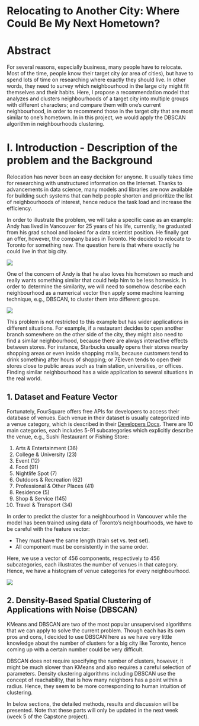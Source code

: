 # Relocating to Another City: Where Could Be My Next Hometown?

# Abstract

For several reasons, especially business, many people have to relocate. Most of the time, people know their target city (or area of cities), but have to spend lots of time on researching where exactly they should live. In other words, they need to survey which neighbourhood in the large city might fit themselves and their habits. Here, I propose a recommendation model that analyzes and clusters neighbourhoods of a target city into multiple groups with different characters; and compare them with one’s current neighbourhood, in order to recommend those in the target city that are most similar to one’s hometown. In in this project, we would apply the DBSCAN algorithm in neighbourhoods clustering.


# I. Introduction - Description of the problem and the Background

Relocation has never been an easy decision for anyone. It usually takes time for researching with unstructured information on the Internet. Thanks to advancements in data science, many models and libraries are now available for building such systems that can help people shorten and prioritize the list of neighbourhoods of interest, hence reduce the task load and increase the efficiency. 

In order to illustrate the problem, we will take a specific case as an example: Andy has lived in Vancouver for 25 years of his life, currently, he graduated from his grad school and looked for a data scientist position. He finally got an offer, however, the company bases in Toronto. He decided to relocate to Toronto for something new. The question here is that where exactly he could live in that big city.

![](https://d2mxuefqeaa7sj.cloudfront.net/s_1454ED3EC8D03710AF713D45EEDCB5FE310EE2ED7C7A5681FCBCA5FCEAF5E005_1539418630903_Fig1.png)


One of the concern of Andy is that he also loves his hometown so much and really wants something similar that could help him to be less homesick. In order to determine the similarity, we will need to somehow describe each neighbourhood as a numerical vector then apply some machine learning technique, e.g., DBSCAN, to cluster them into different groups.

![](https://d2mxuefqeaa7sj.cloudfront.net/s_1454ED3EC8D03710AF713D45EEDCB5FE310EE2ED7C7A5681FCBCA5FCEAF5E005_1539418255332_Fig2.png)


This problem is not restricted to this example but has wider applications in different situations. For example, if a restaurant decides to open another branch somewhere on the other side of the city, they might also need to find a similar neighbourhood, because there are always interactive effects between stores. For instance, Starbucks usually opens their stores nearby shopping areas or even inside shopping malls, because customers tend to drink something after hours of shopping; or 7Eleven tends to open their stores close to public areas such as train station, universities, or offices. Finding similar neighbourhood has a wide application to several situations in the real world.


## 1. Dataset and Feature Vector

Fortunately, FourSquare offers free APIs for developers to access their database of venues. Each venue in their dataset is usually categorized into a venue category, which is described in their [Developers Docs](https://developer.foursquare.com/docs/resources/categories). There are 10 main categories, each includes 5-91 subcategories which explicitly describe the venue, e.g., Sushi Restaurant or Fishing Store:


1. Arts & Entertainment (36)
2. College & University (23)
3. Event (12)
4. Food (91)
5. Nightlife Spot (7)
6. Outdoors & Recreation (62)
7. Professional & Other Places (41)
8. Residence (5)
9. Shop & Service (145)
10. Travel & Transport (34)

In order to predict the cluster for a neighbourhood in Vancouver while the model has been trained using data of Toronto’s neighbourhoods, we have to be careful with the feature vector:

- They must have the same length (train set vs. test set).
- All component must be consistently in the same order.

Here, we use a vector of 456 components, respectively to 456 subcategories, each illustrates the number of venues in that category. Hence, we have a histogram of venue categories for every neighbourhood.


![](https://d2mxuefqeaa7sj.cloudfront.net/s_1454ED3EC8D03710AF713D45EEDCB5FE310EE2ED7C7A5681FCBCA5FCEAF5E005_1539426418823_Unknown-3.png)



## 2. Density-Based Spatial Clustering of Applications with Noise (DBSCAN)

KMeans and DBSCAN are two of the most popular unsupervised algorithms that we can apply to solve the current problem. Though each has its own pros and cons, I decided to use DBSCAN here as we have very little knowledge about the number of clusters for a big city like Toronto, hence coming up with a certain number could be very difficult.

DBSCAN does not require specifying the number of clusters, however, it might be much slower than KMeans and also requires a careful selection of parameters. Density clustering algorithms including DBSCAN use the concept of reachability, that is how many neighbors has a point within a radius. Hence, they seem to be more corresponding to human intuition of clustering. 

In below sections, the detailed methods, results and discussion will be presented. Note that these parts will only be updated in the next week (week 5 of the Capstone project).



